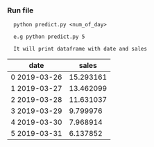 ### Run file

```
  python predict.py <num_of_day>

  e.g python predict.py 5

  It will print dataframe with date and sales

```

|date          |    sales  |
| ------------ | --------- |
|0 2019-03-26  | 15.293161 |
|1 2019-03-27  | 13.462099 |
|2 2019-03-28  | 11.631037 |
|3 2019-03-29  |  9.799976 |
|4 2019-03-30  |  7.968914 |
|5 2019-03-31  |  6.137852 |

